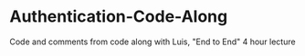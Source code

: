 # Authentication-Code-Along

Code and comments from code along with Luis, "End to End" 4 hour lecture
